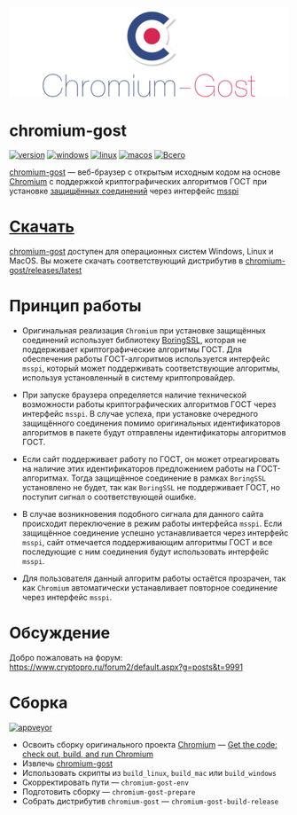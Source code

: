 <h3 align="center">
  <img src="extra/chromium-gost-header.png"/>
</h3>

# chromium-gost 

[![version](https://img.shields.io/github/release/deemru/chromium-gost.svg)](https://github.com/deemru/chromium-gost/releases/latest)
[![windows](https://img.shields.io/badge/windows-supported-brightgreen.svg)](https://github.com/deemru/chromium-gost/releases/latest)
[![linux](https://img.shields.io/badge/linux-supported-brightgreen.svg)](https://github.com/deemru/chromium-gost/releases/latest)
[![macos](https://img.shields.io/badge/macos-supported-brightgreen.svg)](https://github.com/deemru/chromium-gost/releases/latest)
[![Всего](https://img.shields.io/github/downloads/deemru/chromium-gost/total)](https://github.com/deemru/chromium-gost/releases/latest)

[chromium-gost](https://github.com/deemru/chromium-gost) — веб-браузер с открытым исходным кодом на основе [Chromium](https://ru.wikipedia.org/wiki/Chromium) с поддержкой криптографических алгоритмов ГОСТ при установке [защищённых соединений](https://ru.wikipedia.org/wiki/TLS) через интерфейс [msspi](https://github.com/deemru/msspi)

# [Скачать](https://github.com/deemru/chromium-gost/releases/latest)
[chromium-gost](https://github.com/deemru/chromium-gost) доступен для операционных систем Windows, Linux и MacOS. Вы можете скачать соответствующий дистрибутив в [chromium-gost/releases/latest](https://github.com/deemru/chromium-gost/releases/latest)

# Принцип работы

- Оригинальная реализация `Chromium` при установке защищённых соединений использует библиотеку [BoringSSL](https://boringssl.googlesource.com/boringssl), которая не поддерживает криптографические алгоритмы  ГОСТ. Для обеспечения работы ГОСТ-алгоритмов используется интерфейс `msspi`, который может поддерживать соответствующие алгоритмы, используя установленный в систему криптопровайдер.

- При запуске браузера определяется наличие технической возможности работы криптографических алгоритмов ГОСТ через интерфейс `msspi`. В случае успеха, при установке очередного защищённого соединения помимо оригинальных идентификаторов алгоритмов в пакете будут отправлены идентификаторы алгоритмов ГОСТ.

- Если сайт поддерживает работу по ГОСТ, он может отреагировать на наличие этих идентификаторов предложением работы на ГОСТ-алгоритмах. Тогда защищённое соединение в рамках `BoringSSL` установлено не будет, так как `BoringSSL` не поддерживает ГОСТ, но поступит сигнал о соответствующей ошибке.

- В случае возникновения подобного сигнала для данного сайта происходит переключение в режим работы интерфейса `msspi`. Если защищённое соединение успешно устанавливается через интерфейс `msspi`, сайт отмечается поддерживающим алгоритмы ГОСТ и все последующие с ним соединения будут использовать интерфейс `msspi`.

- Для пользователя данный алгоритм работы остаётся прозрачен, так как `Chromium` автоматически устанавливает повторное соединение через интерфейс `msspi`.

# Обсуждение

Добро пожаловать на форум: https://www.cryptopro.ru/forum2/default.aspx?g=posts&t=9991

# Сборка

[![appveyor](https://img.shields.io/appveyor/ci/deemru/chromium-gost.svg?label=appveyor)](https://ci.appveyor.com/project/deemru/chromium-gost)

- Освоить сборку оригинального проекта [Chromium](https://chromium.googlesource.com/chromium/src/+/master/docs/README.md) — [Get the code: check out, build, and run Chromium]( https://chromium.googlesource.com/chromium/src/+/master/docs/get_the_code.md)
- Извлечь [chromium-gost](https://github.com/deemru/chromium-gost)
- Использовать скрипты из `build_linux`, `build_mac` или `build_windows`
- Скорректировать пути — `chromium-gost-env`
- Подготовить сборку — `chromium-gost-prepare`
- Собрать дистрибутив `chromium-gost` — `chromium-gost-build-release`

